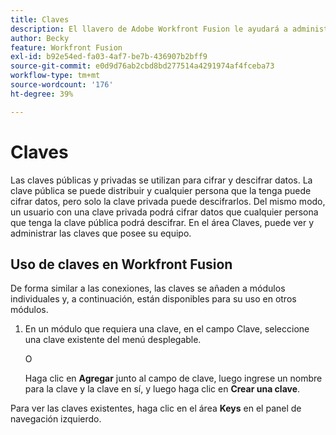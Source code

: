 ```yaml
---
title: Claves
description: El llavero de Adobe Workfront Fusion le ayudará a administrar claves públicas y privadas. La aplicación del Cifrador de datos utiliza las claves, por ejemplo, para cifrar o descifrar mensajes PGP.
author: Becky
feature: Workfront Fusion
exl-id: b92e54ed-fa03-4af7-be7b-436907b2bff9
source-git-commit: e0d9d76ab2cbd8bd277514a4291974af4fceba73
workflow-type: tm+mt
source-wordcount: '176'
ht-degree: 39%

---
```


# Claves

Las claves públicas y privadas se utilizan para cifrar y descifrar datos. La clave pública se puede distribuir y cualquier persona que la tenga puede cifrar datos, pero solo la clave privada puede descifrarlos. Del mismo modo, un usuario con una clave privada podrá cifrar datos que cualquier persona que tenga la clave pública podrá descifrar. En el área Claves, puede ver y administrar las claves que posee su equipo.

## Uso de claves en Workfront Fusion

De forma similar a las conexiones, las claves se añaden a módulos individuales y, a continuación, están disponibles para su uso en otros módulos.

1. En un módulo que requiera una clave, en el campo Clave, seleccione una clave existente del menú desplegable.

   O

   Haga clic en **Agregar** junto al campo de clave, luego ingrese un nombre para la clave y la clave en sí, y luego haga clic en **Crear una clave**.

Para ver las claves existentes, haga clic en el área **Keys** en el panel de navegación izquierdo.
